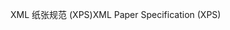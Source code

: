<span data-ttu-id="a8678-101">XML 纸张规范 (XPS)</span><span class="sxs-lookup"><span data-stu-id="a8678-101">XML Paper Specification (XPS)</span></span>